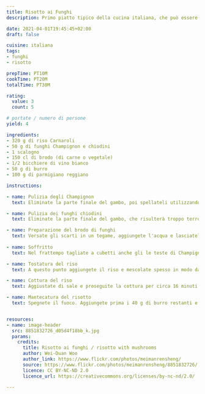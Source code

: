 ```yaml
---
title: Risotto ai Funghi
description: Primo piatto tipico della cucina italiana, che può essere realizzato con diverse varietà di funghi, tipicamente finferli o porcini.

date: 2021-04-01T19:45:45+02:00
draft: false

cuisine: italiana
tags: 
- funghi 
- risotto

prepTime: PT10M
cookTime: PT20M
totalTime: PT30M

rating:
  value: 3
  count: 5

# portate / numero di persone
yield: 4 

ingredients:
- 320 g di riso Carnaroli
- 50 g di funghi Champignon e chiodini
- 1 scalogno
- 150 cl di brodo (di carne o vegetale)
- 1/2 bicchiere di vino bianco
- 50 g di burro
- 100 g di parmigiano reggiano

instructions:

- name: Pulizia degli Champignon
  text: Eliminate la parte finale del gambo, poi spellateli utilizzando un coltellino, per farlo partite dalla base del cappello e tirate delicatamente la pellicina fino al centro. Poi eliminate anche i gambi e tenete gli scarti da parte che serviranno per realizzare il brodo.

- name: Pulizia dei funghi chiodini
  text: Eliminate la parte finale del gambo, che risulterà troppo terrosa, e prelevate solo la parte centrale che servirà a realizzare il brodo insieme ai gambi degli Champignon, mentre per il risotto utilizzerete solo la parte superiore che dovrete ridurre a cubetti con un coltellino. 

- name: Preparazione del brodo di funghi 
  text: Versate gli scarti in un tegame, aggiungete l'acqua e lasciateli sobolliere per circa 30 minuti. 
  
- name: Soffritto
  text: Nel frattempo tagliate a cubetti anche gli le teste di Champignon e tritate finemente una mezza cipolla. Prendete un tegame capiente che servirà per la cottura del risotto, aggiungete metà della dose di burro (40 g) e lasciatelo fondere dolcemente. Unite poi la cipolla e lasciatela imbiondire prima di aggiungere i funghi. Cuocete a fiamma medio-alta per 5 minuti, mescolando di tanto in tanto e facendo in modo che i funghi non rilascino liquidi.

- name: Tostatura del riso
  text: A questo punto aggiungete il riso e mescolate spesso in modo da tostarlo. Dopo qualche minuto sfumate con il vino bianco e solo quando la parte alcolica sarà completamente evaporata aggiungete un paio di mestoli di brodo, filtrandoli con un colino direttamente all'interno del tegame.

- name: Cottura del riso
  text: Aggiustate di sale e proseguite la cottura per circa 16 minuti bagnando di tanto in tanto con il brodo caldo filtrato, fino a che non risulterà cotto.

- name: Mantecatura del risotto
  text: Spegnete il fuoco. Aggiungete prima i 40 g di burro restanti e mescolate fino a farlo sciogliere completamente; poi unite il Parmigiano e mescolate ancora. Adesso tritate finemenente il prezzemolo; condite il riso con del pepe bianco macinato, il prezzemolo e un filo d'olio. Mescolate per amalgamare i sapori e regolate la densità del risotto aggiungendo altro brodo se necessario, mescolate ancora e servite il vostro risotto ai funghi ancora caldo.


resources:
- name: image-header
  src: 8851832726_d05d4f18bb_k.jpg
  params: 
    credits:
      title: Risotto ai funghi / risotto with mushrooms
      author: Wei-Duan Woo
      author_link: https://www.flickr.com/photos/meimanrensheng/
      source: https://www.flickr.com/photos/meimanrensheng/8851832726/ 
      licence: CC BY-NC-ND 2.0 
      licence_url: https://creativecommons.org/licenses/by-nc-nd/2.0/

---
```

